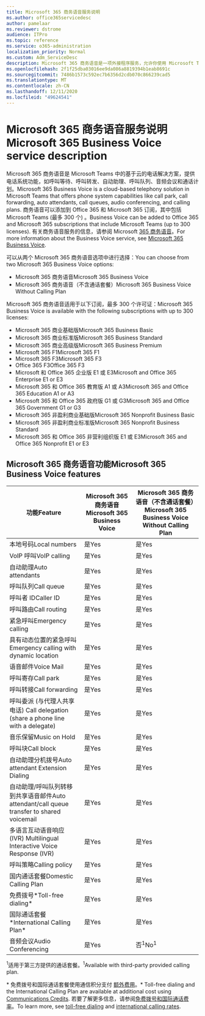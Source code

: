 ```yaml
---
title: Microsoft 365 商务语音服务说明
ms.author: office365servicedesc
author: pamelaar
ms.reviewer: dstrome
audience: ITPro
ms.topic: reference
ms.service: o365-administration
localization_priority: Normal
ms.custom: Adm_ServiceDesc
description: Microsoft 365 商务语音是一项外接程序服务，允许你使用 Microsoft Teams 进行电话呼叫。 这结合了电话系统、国内通话套餐、短信和音频会议。
ms.openlocfilehash: 2f1f25dba03016ee9da086a8819394b1eab8691c
ms.sourcegitcommit: 7486b1573c592ec7b6356d2cdb070c866239cad5
ms.translationtype: MT
ms.contentlocale: zh-CN
ms.lasthandoff: 12/11/2020
ms.locfileid: "49624541"
---
```

# <a name="microsoft-365-business-voice-service-description"></a><span data-ttu-id="39f70-104">Microsoft 365 商务语音服务说明</span><span class="sxs-lookup"><span data-stu-id="39f70-104">Microsoft 365 Business Voice service description</span></span>

<span data-ttu-id="39f70-105">Microsoft 365 商务语音是 Microsoft Teams 中的基于云的电话解决方案，提供电话系统功能，如呼叫等待、呼叫转发、自动助理、呼叫队列、音频会议和通话计划。</span><span class="sxs-lookup"><span data-stu-id="39f70-105">Microsoft 365 Business Voice is a cloud-based telephony solution in Microsoft Teams that offers phone system capabilities like call park, call forwarding, auto attendants, call queues, audio conferencing, and calling plans.</span></span> <span data-ttu-id="39f70-106">商务语音可以添加到 Office 365 和 Microsoft 365 订阅，其中包括 Microsoft Teams (最多 300 个) 。</span><span class="sxs-lookup"><span data-stu-id="39f70-106">Business Voice can be added to Office 365 and Microsoft 365 subscriptions that include Microsoft Teams (up to 300 licenses).</span></span> <span data-ttu-id="39f70-107">有关商务语音服务的信息，请参阅 Microsoft [365 商务语音](https://docs.microsoft.com/MicrosoftTeams/business-voice/whats-business-voice)。</span><span class="sxs-lookup"><span data-stu-id="39f70-107">For more information about the Business Voice service, see [Microsoft 365 Business Voice](https://docs.microsoft.com/MicrosoftTeams/business-voice/whats-business-voice).</span></span>

<span data-ttu-id="39f70-108">可以从两个 Microsoft 365 商务语音选项中进行选择：</span><span class="sxs-lookup"><span data-stu-id="39f70-108">You can choose from two Microsoft 365 Business Voice options:</span></span>

- <span data-ttu-id="39f70-109">Microsoft 365 商务语音</span><span class="sxs-lookup"><span data-stu-id="39f70-109">Microsoft 365 Business Voice</span></span>
- <span data-ttu-id="39f70-110">Microsoft 365 商务语音（不含通话套餐）</span><span class="sxs-lookup"><span data-stu-id="39f70-110">Microsoft 365 Business Voice Without Calling Plan</span></span>

<span data-ttu-id="39f70-111">Microsoft 365 商务语音适用于以下订阅，最多 300 个许可证：</span><span class="sxs-lookup"><span data-stu-id="39f70-111">Microsoft 365 Business Voice is available with the following subscriptions with up to 300 licenses:</span></span>

- <span data-ttu-id="39f70-112">Microsoft 365 商业基础版</span><span class="sxs-lookup"><span data-stu-id="39f70-112">Microsoft 365 Business Basic</span></span>
- <span data-ttu-id="39f70-113">Microsoft 365 商业标准版</span><span class="sxs-lookup"><span data-stu-id="39f70-113">Microsoft 365 Business Standard</span></span>
- <span data-ttu-id="39f70-114">Microsoft 365 商业高级版</span><span class="sxs-lookup"><span data-stu-id="39f70-114">Microsoft 365 Business Premium</span></span>
- <span data-ttu-id="39f70-115">Microsoft 365 F1</span><span class="sxs-lookup"><span data-stu-id="39f70-115">Microsoft 365 F1</span></span>
- <span data-ttu-id="39f70-116">Microsoft 365 F3</span><span class="sxs-lookup"><span data-stu-id="39f70-116">Microsoft 365 F3</span></span>
- <span data-ttu-id="39f70-117">Office 365 F3</span><span class="sxs-lookup"><span data-stu-id="39f70-117">Office 365 F3</span></span>
- <span data-ttu-id="39f70-118">Microsoft 和 Office 365 企业版 E1 或 E3</span><span class="sxs-lookup"><span data-stu-id="39f70-118">Microsoft and Office 365 Enterprise E1 or E3</span></span>
- <span data-ttu-id="39f70-119">Microsoft 365 和 Office 365 教育版 A1 或 A3</span><span class="sxs-lookup"><span data-stu-id="39f70-119">Microsoft 365 and Office 365 Education A1 or A3</span></span>
- <span data-ttu-id="39f70-120">Microsoft 365 和 Office 365 政府版 G1 或 G3</span><span class="sxs-lookup"><span data-stu-id="39f70-120">Microsoft 365 and Office 365 Government G1 or G3</span></span>
- <span data-ttu-id="39f70-121">Microsoft 365 非盈利商业基础版</span><span class="sxs-lookup"><span data-stu-id="39f70-121">Microsoft 365 Nonprofit Business Basic</span></span>
- <span data-ttu-id="39f70-122">Microsoft 365 非盈利商业标准版</span><span class="sxs-lookup"><span data-stu-id="39f70-122">Microsoft 365 Nonprofit Business Standard</span></span>
- <span data-ttu-id="39f70-123">Microsoft 365 和 Office 365 非营利组织版 E1 或 E3</span><span class="sxs-lookup"><span data-stu-id="39f70-123">Microsoft 365 and Office 365 Nonprofit E1 or E3</span></span>

## <a name="microsoft-365-business-voice-features"></a><span data-ttu-id="39f70-124">Microsoft 365 商务语音功能</span><span class="sxs-lookup"><span data-stu-id="39f70-124">Microsoft 365 Business Voice features</span></span>

| <span data-ttu-id="39f70-125">功能</span><span class="sxs-lookup"><span data-stu-id="39f70-125">Feature</span></span> | <span data-ttu-id="39f70-126">Microsoft 365 商务语音</span><span class="sxs-lookup"><span data-stu-id="39f70-126">Microsoft 365 Business Voice</span></span> | <span data-ttu-id="39f70-127">Microsoft 365 商务语音（不含通话套餐）</span><span class="sxs-lookup"><span data-stu-id="39f70-127">Microsoft 365 Business Voice Without Calling Plan</span></span> |
|--------------------------------------------------------|----------------------------------|-------------------------------------------------------|
| <span data-ttu-id="39f70-128">本地号码</span><span class="sxs-lookup"><span data-stu-id="39f70-128">Local numbers</span></span>                                          | <span data-ttu-id="39f70-129">是</span><span class="sxs-lookup"><span data-stu-id="39f70-129">Yes</span></span>                              | <span data-ttu-id="39f70-130">是</span><span class="sxs-lookup"><span data-stu-id="39f70-130">Yes</span></span>                                                   |
| <span data-ttu-id="39f70-131">VoIP 呼叫</span><span class="sxs-lookup"><span data-stu-id="39f70-131">VoIP calling</span></span>                                           | <span data-ttu-id="39f70-132">是</span><span class="sxs-lookup"><span data-stu-id="39f70-132">Yes</span></span>                              | <span data-ttu-id="39f70-133">是</span><span class="sxs-lookup"><span data-stu-id="39f70-133">Yes</span></span>                                                   |
| <span data-ttu-id="39f70-134">自动助理</span><span class="sxs-lookup"><span data-stu-id="39f70-134">Auto attendants</span></span>                                        | <span data-ttu-id="39f70-135">是</span><span class="sxs-lookup"><span data-stu-id="39f70-135">Yes</span></span>                              | <span data-ttu-id="39f70-136">是</span><span class="sxs-lookup"><span data-stu-id="39f70-136">Yes</span></span>                                                   |
| <span data-ttu-id="39f70-137">呼叫队列</span><span class="sxs-lookup"><span data-stu-id="39f70-137">Call queue</span></span>                                             | <span data-ttu-id="39f70-138">是</span><span class="sxs-lookup"><span data-stu-id="39f70-138">Yes</span></span>                              | <span data-ttu-id="39f70-139">是</span><span class="sxs-lookup"><span data-stu-id="39f70-139">Yes</span></span>                                                   |
| <span data-ttu-id="39f70-140">呼叫者 ID</span><span class="sxs-lookup"><span data-stu-id="39f70-140">Caller ID</span></span>                                              | <span data-ttu-id="39f70-141">是</span><span class="sxs-lookup"><span data-stu-id="39f70-141">Yes</span></span>                              | <span data-ttu-id="39f70-142">是</span><span class="sxs-lookup"><span data-stu-id="39f70-142">Yes</span></span>                                                   |
| <span data-ttu-id="39f70-143">呼叫路由</span><span class="sxs-lookup"><span data-stu-id="39f70-143">Call routing</span></span>                                           | <span data-ttu-id="39f70-144">是</span><span class="sxs-lookup"><span data-stu-id="39f70-144">Yes</span></span>                              | <span data-ttu-id="39f70-145">是</span><span class="sxs-lookup"><span data-stu-id="39f70-145">Yes</span></span>                                                   |
| <span data-ttu-id="39f70-146">紧急呼叫</span><span class="sxs-lookup"><span data-stu-id="39f70-146">Emergency calling</span></span>                                      | <span data-ttu-id="39f70-147">是</span><span class="sxs-lookup"><span data-stu-id="39f70-147">Yes</span></span>                              | <span data-ttu-id="39f70-148">是</span><span class="sxs-lookup"><span data-stu-id="39f70-148">Yes</span></span>                                                   |
| <span data-ttu-id="39f70-149">具有动态位置的紧急呼叫</span><span class="sxs-lookup"><span data-stu-id="39f70-149">Emergency calling with dynamic location</span></span>                | <span data-ttu-id="39f70-150">是</span><span class="sxs-lookup"><span data-stu-id="39f70-150">Yes</span></span>                              | <span data-ttu-id="39f70-151">是</span><span class="sxs-lookup"><span data-stu-id="39f70-151">Yes</span></span>                                                   |
| <span data-ttu-id="39f70-152">语音邮件</span><span class="sxs-lookup"><span data-stu-id="39f70-152">Voice Mail</span></span>                                             | <span data-ttu-id="39f70-153">是</span><span class="sxs-lookup"><span data-stu-id="39f70-153">Yes</span></span>                              | <span data-ttu-id="39f70-154">是</span><span class="sxs-lookup"><span data-stu-id="39f70-154">Yes</span></span>                                                   |
| <span data-ttu-id="39f70-155">呼叫寄存</span><span class="sxs-lookup"><span data-stu-id="39f70-155">Call park</span></span>                                              | <span data-ttu-id="39f70-156">是</span><span class="sxs-lookup"><span data-stu-id="39f70-156">Yes</span></span>                              | <span data-ttu-id="39f70-157">是</span><span class="sxs-lookup"><span data-stu-id="39f70-157">Yes</span></span>                                                   |
| <span data-ttu-id="39f70-158">呼叫转接</span><span class="sxs-lookup"><span data-stu-id="39f70-158">Call forwarding</span></span>                                        | <span data-ttu-id="39f70-159">是</span><span class="sxs-lookup"><span data-stu-id="39f70-159">Yes</span></span>                              | <span data-ttu-id="39f70-160">是</span><span class="sxs-lookup"><span data-stu-id="39f70-160">Yes</span></span>                                                   |
| <span data-ttu-id="39f70-161">呼叫委派 (与代理人共享电话) </span><span class="sxs-lookup"><span data-stu-id="39f70-161">Call delegation (share a phone line with a delegate)</span></span>   | <span data-ttu-id="39f70-162">是</span><span class="sxs-lookup"><span data-stu-id="39f70-162">Yes</span></span>                              | <span data-ttu-id="39f70-163">是</span><span class="sxs-lookup"><span data-stu-id="39f70-163">Yes</span></span>                                                   |
| <span data-ttu-id="39f70-164">音乐保留</span><span class="sxs-lookup"><span data-stu-id="39f70-164">Music on Hold</span></span>                                          | <span data-ttu-id="39f70-165">是</span><span class="sxs-lookup"><span data-stu-id="39f70-165">Yes</span></span>                              | <span data-ttu-id="39f70-166">是</span><span class="sxs-lookup"><span data-stu-id="39f70-166">Yes</span></span>                                                   |
| <span data-ttu-id="39f70-167">呼叫块</span><span class="sxs-lookup"><span data-stu-id="39f70-167">Call block</span></span>                                             | <span data-ttu-id="39f70-168">是</span><span class="sxs-lookup"><span data-stu-id="39f70-168">Yes</span></span>                              | <span data-ttu-id="39f70-169">是</span><span class="sxs-lookup"><span data-stu-id="39f70-169">Yes</span></span>                                                   |
| <span data-ttu-id="39f70-170">自动助理分机拨号</span><span class="sxs-lookup"><span data-stu-id="39f70-170">Auto attendant Extension Dialing</span></span>                       | <span data-ttu-id="39f70-171">是</span><span class="sxs-lookup"><span data-stu-id="39f70-171">Yes</span></span>                              | <span data-ttu-id="39f70-172">是</span><span class="sxs-lookup"><span data-stu-id="39f70-172">Yes</span></span>                                                   |
| <span data-ttu-id="39f70-173">自动助理/呼叫队列转移到共享语音邮件</span><span class="sxs-lookup"><span data-stu-id="39f70-173">Auto attendant/call queue transfer to shared voicemail</span></span> | <span data-ttu-id="39f70-174">是</span><span class="sxs-lookup"><span data-stu-id="39f70-174">Yes</span></span>                              | <span data-ttu-id="39f70-175">是</span><span class="sxs-lookup"><span data-stu-id="39f70-175">Yes</span></span>                                                   |
| <span data-ttu-id="39f70-176">多语言互动语音响应 (IVR) </span><span class="sxs-lookup"><span data-stu-id="39f70-176">Multilingual Interactive Voice Response (IVR)</span></span>          | <span data-ttu-id="39f70-177">是</span><span class="sxs-lookup"><span data-stu-id="39f70-177">Yes</span></span>                              | <span data-ttu-id="39f70-178">是</span><span class="sxs-lookup"><span data-stu-id="39f70-178">Yes</span></span>                                                   |
| <span data-ttu-id="39f70-179">呼叫策略</span><span class="sxs-lookup"><span data-stu-id="39f70-179">Calling policy</span></span>                                         | <span data-ttu-id="39f70-180">是</span><span class="sxs-lookup"><span data-stu-id="39f70-180">Yes</span></span>                              | <span data-ttu-id="39f70-181">是</span><span class="sxs-lookup"><span data-stu-id="39f70-181">Yes</span></span>                                                   |
| <span data-ttu-id="39f70-182">国内通话套餐</span><span class="sxs-lookup"><span data-stu-id="39f70-182">Domestic Calling Plan</span></span>                                  | <span data-ttu-id="39f70-183">是</span><span class="sxs-lookup"><span data-stu-id="39f70-183">Yes</span></span>                              | <span data-ttu-id="39f70-184">是</span><span class="sxs-lookup"><span data-stu-id="39f70-184">Yes</span></span>                                                    |
| <span data-ttu-id="39f70-185">免费拨号\*</span><span class="sxs-lookup"><span data-stu-id="39f70-185">Toll-free dialing\*</span></span>                                    | <span data-ttu-id="39f70-186">是</span><span class="sxs-lookup"><span data-stu-id="39f70-186">Yes</span></span>                              | <span data-ttu-id="39f70-187">是</span><span class="sxs-lookup"><span data-stu-id="39f70-187">Yes</span></span>                                                    |
| <span data-ttu-id="39f70-188">国际通话套餐\*</span><span class="sxs-lookup"><span data-stu-id="39f70-188">International Calling Plan\*</span></span>                           | <span data-ttu-id="39f70-189">是</span><span class="sxs-lookup"><span data-stu-id="39f70-189">Yes</span></span>                              | <span data-ttu-id="39f70-190">是</span><span class="sxs-lookup"><span data-stu-id="39f70-190">Yes</span></span>                                                    |
| <span data-ttu-id="39f70-191">音频会议</span><span class="sxs-lookup"><span data-stu-id="39f70-191">Audio Conferencing</span></span>                                     | <span data-ttu-id="39f70-192">是</span><span class="sxs-lookup"><span data-stu-id="39f70-192">Yes</span></span>                              | <span data-ttu-id="39f70-193">否<sup>1</sup></span><span class="sxs-lookup"><span data-stu-id="39f70-193">No<sup>1</sup></span></span>                                                   |

<span data-ttu-id="39f70-194"><sup>1</sup>适用于第三方提供的通话套餐。</span><span class="sxs-lookup"><span data-stu-id="39f70-194"><sup>1</sup>Available with third-party provided calling plan.</span></span>

<span data-ttu-id="39f70-195">\* 免费拨号和国际通话套餐使用通信积分支付 [额外费用](https://docs.microsoft.com/microsoftteams/what-are-communications-credits)。</span><span class="sxs-lookup"><span data-stu-id="39f70-195">\* Toll-free dialing and the International Calling Plan are available at additional cost using [Communications Credits](https://docs.microsoft.com/microsoftteams/what-are-communications-credits).</span></span> <span data-ttu-id="39f70-196">若要了解更多信息，请参阅[免费拨号](https://docs.microsoft.com/microsoftteams/toll-free-dialing-limitations-and-restrictions)[和国际通话费率](https://www.microsoft.com/microsoft-365/microsoft-teams/voice-calling?rtc=1#ow-download-rates)。</span><span class="sxs-lookup"><span data-stu-id="39f70-196">To learn more, see [toll-free dialing](https://docs.microsoft.com/microsoftteams/toll-free-dialing-limitations-and-restrictions) and [international calling rates](https://www.microsoft.com/microsoft-365/microsoft-teams/voice-calling?rtc=1#ow-download-rates).</span></span>
